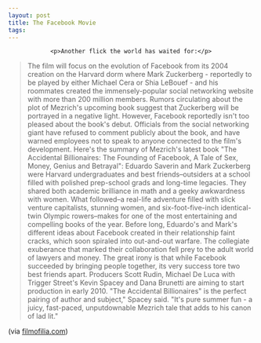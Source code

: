 ```yaml
---
layout: post
title: The Facebook Movie
tags:
---
```



                <p>Another flick the world has waited for:</p>
<blockquote>The film will focus on the evolution of Facebook from its 2004 creation on the Harvard dorm where Mark Zuckerberg - reportedly to be played by either Michael Cera or Shia LeBouef - and his roommates created the immensely-popular social networking website with more than 200 million members.
Rumors circulating about the plot of Mezrich's upcoming book suggest that Zuckerberg will be portrayed in a negative light. However, Facebook reportedly isn't too pleased about the book's debut. Officials from the social networking giant have refused to comment publicly about the book, and have warned employees not to speak to anyone connected to the film's development.
Here's the summary of Mezrich's latest book "The Accidental Billionaires: The Founding of Facebook, A Tale of Sex, Money, Genius and Betrayal":
Eduardo Saverin and Mark Zuckerberg were Harvard undergraduates and best friends–outsiders at a school filled with polished prep-school grads and long-time legacies. They shared both academic brilliance in math and a geeky awkwardness with women.
What followed–a real-life adventure filled with slick venture capitalists, stunning women, and six-foot-five-inch identical-twin Olympic rowers–makes for one of the most entertaining and compelling books of the year. Before long, Eduardo's and Mark's different ideas about Facebook created in their relationship faint cracks, which soon spiraled into out-and-out warfare. The collegiate exuberance that marked their collaboration fell prey to the adult world of lawyers and money. The great irony is that while Facebook succeeded by bringing people together, its very success tore two best friends apart.
Producers Scott Rudin, Michael De Luca with Trigger Street's Kevin Spacey and Dana Brunetti are aiming to start production in early 2010.
"The Accidental Billionaires" is the perfect pairing of author and subject," Spacey said. "It's pure summer fun - a juicy, fast-paced, unputdownable Mezrich tale that adds to his canon of lad lit."</blockquote>
<p>(via <a href="http://www.filmofilia.com/2009/06/24/david-fincher-to-direct-facebook-movie/">filmofilia.com</a>)</p>
